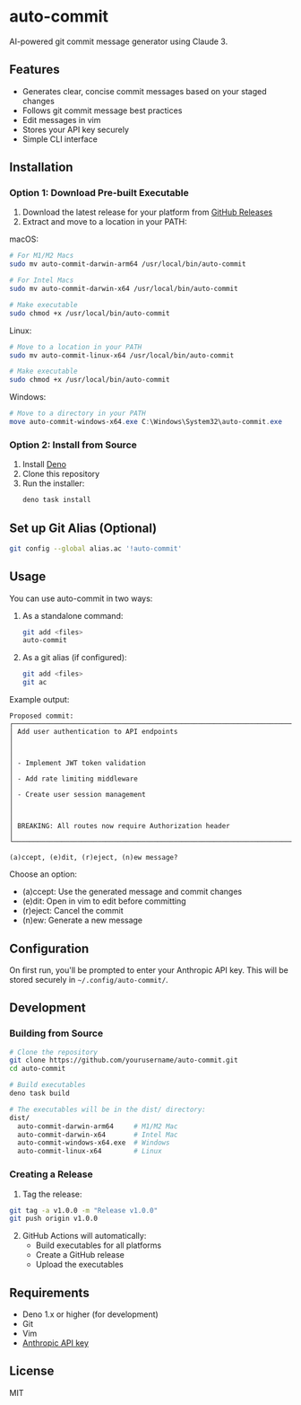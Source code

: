 # auto-commit

AI-powered git commit message generator using Claude 3.

## Features

- Generates clear, concise commit messages based on your staged changes
- Follows git commit message best practices
- Edit messages in vim
- Stores your API key securely
- Simple CLI interface

## Installation

### Option 1: Download Pre-built Executable

1. Download the latest release for your platform from [GitHub Releases](https://github.com/yourusername/auto-commit/releases)
2. Extract and move to a location in your PATH:

macOS:
```bash
# For M1/M2 Macs
sudo mv auto-commit-darwin-arm64 /usr/local/bin/auto-commit

# For Intel Macs
sudo mv auto-commit-darwin-x64 /usr/local/bin/auto-commit

# Make executable
sudo chmod +x /usr/local/bin/auto-commit
```

Linux:
```bash
# Move to a location in your PATH
sudo mv auto-commit-linux-x64 /usr/local/bin/auto-commit

# Make executable
sudo chmod +x /usr/local/bin/auto-commit
```

Windows:
```powershell
# Move to a directory in your PATH
move auto-commit-windows-x64.exe C:\Windows\System32\auto-commit.exe
```

### Option 2: Install from Source

1. Install [Deno](https://deno.land/#installation)
2. Clone this repository
3. Run the installer:
    ```sh
    deno task install
    ```

## Set up Git Alias (Optional)

```bash
git config --global alias.ac '!auto-commit'
```

## Usage

You can use auto-commit in two ways:

1. As a standalone command:
    ```sh
    git add <files>
    auto-commit
    ```

2. As a git alias (if configured):
    ```sh
    git add <files>
    git ac
    ```

Example output:
```
Proposed commit:
┌────────────────────────────────────────────────────────────────────────┐
│ Add user authentication to API endpoints                               │
│                                                                        │
│ - Implement JWT token validation                                       │
│ - Add rate limiting middleware                                         │
│ - Create user session management                                       │
│                                                                        │
│ BREAKING: All routes now require Authorization header                  │
└────────────────────────────────────────────────────────────────────────┘

(a)ccept, (e)dit, (r)eject, (n)ew message?
```

Choose an option:
- (a)ccept: Use the generated message and commit changes
- (e)dit: Open in vim to edit before committing
- (r)eject: Cancel the commit
- (n)ew: Generate a new message

## Configuration

On first run, you'll be prompted to enter your Anthropic API key. This will be stored securely in `~/.config/auto-commit/`.

## Development

### Building from Source

```bash
# Clone the repository
git clone https://github.com/yourusername/auto-commit.git
cd auto-commit

# Build executables
deno task build

# The executables will be in the dist/ directory:
dist/
  auto-commit-darwin-arm64     # M1/M2 Mac
  auto-commit-darwin-x64       # Intel Mac
  auto-commit-windows-x64.exe  # Windows
  auto-commit-linux-x64        # Linux
```

### Creating a Release

1. Tag the release:
```bash
git tag -a v1.0.0 -m "Release v1.0.0"
git push origin v1.0.0
```

2. GitHub Actions will automatically:
   - Build executables for all platforms
   - Create a GitHub release
   - Upload the executables

## Requirements

- Deno 1.x or higher (for development)
- Git
- Vim
- [Anthropic API key](https://console.anthropic.com/account/keys)

## License

MIT
